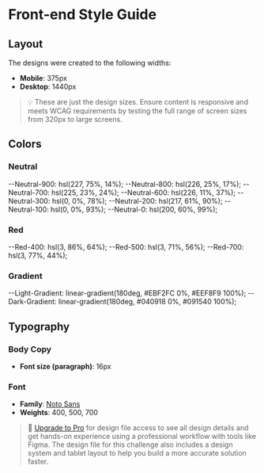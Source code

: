 # Front-end Style Guide

## Layout

The designs were created to the following widths:

- **Mobile**: 375px
- **Desktop**: 1440px

> 💡 These are just the design sizes. Ensure content is responsive and meets WCAG requirements by testing the full range of screen sizes from 320px to large screens.

## Colors

### Neutral
--Neutral-900: hsl(227, 75%, 14%);
--Neutral-800: hsl(226, 25%, 17%);
--Neutral-700: hsl(225, 23%, 24%);
--Neutral-600: hsl(226, 11%, 37%);
--Neutral-300: hsl(0, 0%, 78%);
--Neutral-200: hsl(217, 61%, 90%);
--Neutral-100: hsl(0, 0%, 93%);
--Neutral-0: hsl(200, 60%, 99%);

### Red
--Red-400: hsl(3, 86%, 64%);
--Red-500: hsl(3, 71%, 56%);
--Red-700: hsl(3, 77%, 44%);

### Gradient
--Light-Gradient: linear-gradient(180deg, #EBF2FC 0%, #EEF8F9 100%);
--Dark-Gradient: linear-gradient(180deg, #040918 0%, #091540 100%);

## Typography

### Body Copy

- **Font size (paragraph)**: 16px

### Font

- **Family**: [Noto Sans](https://fonts.google.com/noto/specimen/Noto+Sans)
- **Weights**: 400, 500, 700

> 💎 [Upgrade to Pro](https://www.frontendmentor.io/pro?ref=style-guide) for design file access to see all design details and get hands-on experience using a professional workflow with tools like Figma. The design file for this challenge also includes a design system and tablet layout to help you build a more accurate solution faster.